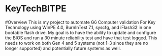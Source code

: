 # KeyTechBITPE

#Overview
This is my project to automate G6 Computer validation For Key Technology using WinPE 4.0, BurnInTest 7.1, syscfg, and iFlash32 in one bootable flash drive. My goal is to have the ability to update and configure the BIOS and run a 30 minute reliability test and have that test logged. This needs to work on both Gen 4 and 5 systems (not 1-3 since they are no longer supported) and potentially future systems as well.
